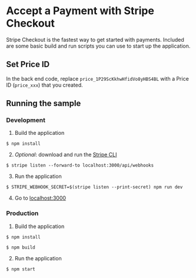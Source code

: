 # Accept a Payment with Stripe Checkout

Stripe Checkout is the fastest way to get started with payments. Included are some basic build and run scripts you can use to start up the application.

## Set Price ID

In the back end code, replace `price_1P29ScKkhwHfidVo8yHBS4BL` with a Price ID (`price_xxx`) that you created.

## Running the sample

### Development

1. Build the application
~~~shell
$ npm install
~~~

2. _Optional_: download and run the [Stripe CLI](https://stripe.com/docs/stripe-cli)
~~~shell
$ stripe listen --forward-to localhost:3000/api/webhooks
~~~

3. Run the application
~~~shell
$ STRIPE_WEBHOOK_SECRET=$(stripe listen --print-secret) npm run dev
~~~

4. Go to [localhost:3000](http://localhost:3000)

### Production

1. Build the application
~~~shell
$ npm install

$ npm build
~~~

2. Run the application
~~~shell
$ npm start
~~~